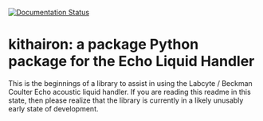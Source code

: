 [![Documentation Status](https://readthedocs.org/projects/kithairon/badge/?version=latest)](https://kithairon.readthedocs.io/en/latest/?badge=latest)

# kithairon: a package Python package for the Echo Liquid Handler

This is the beginnings of a library to assist in using the Labcyte / Beckman Coulter Echo acoustic liquid handler.  If you are reading this readme in this state, then please realize that the library is currently in a likely unusably early state of development.
